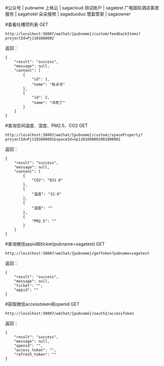 #公众号 | pubname
上格云                 |   sagacloud
测试账户               |    sagatest
广电国际酒店客房服务      |   sagahotel
朵朵报修                |   sagaduoduo
慧盈管家                |   sagaowner

#查看吐槽项列表
GET
    
    http://localhost:58007/weChat/{pubname}/custom/feedbackItems?projectId=Pj1101080002
  
返回：
    
    {
        "result": "success",
        "message": null,
        "content": [
            {
                "id": 1,
                "name": "有点冷"
            },
            {
                "id": 2,
                "name": "冷死了"
            }
        ]
    }  
    
#查询空间温度、湿度、PM2.5、CO2
GET
    
    http://localhost:58007/weChat/{pubname}/custom//spaceProperty?projectId=Pj1101080002&spaceId=Sp1101080002001000001  
    
返回：

    {
        "result": "success",
        "message": null,
        "content": [
            {
                "CO2": "831.0"
            },
            {
                "温度": "32.0"
            },
            {
                "湿度": ""
            },
            {
                "PM2.5": ""
            }
        ]
    }  
    
#查询微信appid和ticket(pubname=sagatest) 
GET
    
    http://localhost:58007/weChat/{pubname}/getToken?pubname=sagatest

返回：

    {
        "result": "success",
        "message": null,
        "ticket": "",
        "appid": ""
    }    
    
#获取微信accesstoken和openid
GET

    http://localhost:58007/weChat/{pubname}/oauth2/accessToken
    
返回：
    
    {
        "result": "success",
        "message": null,
        "openid": "",
        "access_token": "",
        "refresh_token": ""
    }                    